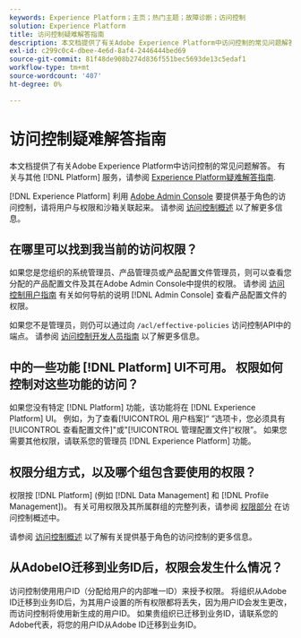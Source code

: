 ```yaml
---
keywords: Experience Platform；主页；热门主题；故障诊断；访问控制
solution: Experience Platform
title: 访问控制疑难解答指南
description: 本文档提供了有关Adobe Experience Platform中访问控制的常见问题解答。
exl-id: c299c0c4-dbee-4e6d-8af4-2446444bed69
source-git-commit: 81f48de908b274d836f551bec5693de13c5edaf1
workflow-type: tm+mt
source-wordcount: '407'
ht-degree: 0%

---
```


# 访问控制疑难解答指南

本文档提供了有关Adobe Experience Platform中访问控制的常见问题解答。 有关与其他 [!DNL Platform] 服务，请参阅 [Experience Platform疑难解答指南](../landing/troubleshooting.md).

[!DNL Experience Platform] 利用 [Adobe Admin Console](https://adminconsole.adobe.com) 要提供基于角色的访问控制，请将用户与权限和沙箱关联起来。  请参阅 [访问控制概述](home.md) 以了解更多信息。

## 在哪里可以找到我当前的访问权限？

如果您是您组织的系统管理员、产品管理员或产品配置文件管理员，则可以查看您分配的产品配置文件及其在Adobe Admin Console中提供的权限。 请参阅 [访问控制用户指南](./ui/overview.md) 有关如何导航的说明 [!DNL Admin Console] 查看产品配置文件的权限。

如果您不是管理员，则仍可以通过向 `/acl/effective-policies` 访问控制API中的端点。 请参阅 [访问控制开发人员指南](./api/effective-policies.md) 以了解更多信息。

## 中的一些功能 [!DNL Platform] UI不可用。 权限如何控制对这些功能的访问？

如果您没有特定 [!DNL Platform] 功能，该功能将在 [!DNL Experience Platform] UI。 例如，为了查看[!UICONTROL 用户档案]“ ”选项卡，您必须具有[!UICONTROL 查看配置文件]&quot;或&quot;[!UICONTROL 管理配置文件]“权限”。 如果您需要其他权限，请联系您的管理员 [!DNL Experience Platform] 功能。

## 权限分组方式，以及哪个组包含要使用的权限？

权限按 [!DNL Platform] (例如 [!DNL Data Management] 和 [!DNL Profile Management])。 有关可用权限及其所属群组的完整列表，请参阅 [权限部分](home.md#permissions) 在访问控制概述中。

请参阅 [访问控制概述](home.md) 以了解有关提供基于角色的访问控制的更多信息。

## 从AdobeIO迁移到业务ID后，权限会发生什么情况？

访问控制使用用户ID（分配给用户的内部唯一ID）来授予权限。 将组织从Adobe ID迁移到业务ID后，为其用户设置的所有权限都将丢失，因为用户ID会发生更改，而访问控制将使用新生成的用户ID。 如果贵组织已迁移到业务ID，请联系您的Adobe代表，将您的用户ID从Adobe ID迁移到业务ID。
